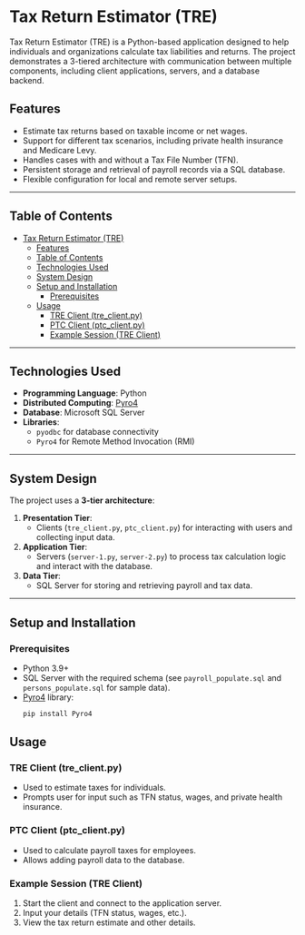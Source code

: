 # Tax Return Estimator (TRE)

Tax Return Estimator (TRE) is a Python-based application designed to help individuals and organizations calculate tax liabilities and returns. The project demonstrates a 3-tiered architecture with communication between multiple components, including client applications, servers, and a database backend.

## Features
- Estimate tax returns based on taxable income or net wages.
- Support for different tax scenarios, including private health insurance and Medicare Levy.
- Handles cases with and without a Tax File Number (TFN).
- Persistent storage and retrieval of payroll records via a SQL database.
- Flexible configuration for local and remote server setups.

---

## Table of Contents
- [Tax Return Estimator (TRE)](#tax-return-estimator-tre)
  - [Features](#features)
  - [Table of Contents](#table-of-contents)
  - [Technologies Used](#technologies-used)
  - [System Design](#system-design)
  - [Setup and Installation](#setup-and-installation)
    - [Prerequisites](#prerequisites)
  - [Usage](#usage)
    - [TRE Client (tre\_client.py)](#tre-client-tre_clientpy)
    - [PTC Client (ptc\_client.py)](#ptc-client-ptc_clientpy)
    - [Example Session (TRE Client)](#example-session-tre-client)

---

## Technologies Used
- **Programming Language**: Python
- **Distributed Computing**: [Pyro4](https://pyro4.readthedocs.io/)
- **Database**: Microsoft SQL Server
- **Libraries**:
  - `pyodbc` for database connectivity
  - `Pyro4` for Remote Method Invocation (RMI)

---

## System Design
The project uses a **3-tier architecture**:
1. **Presentation Tier**: 
   - Clients (`tre_client.py`, `ptc_client.py`) for interacting with users and collecting input data.
2. **Application Tier**: 
   - Servers (`server-1.py`, `server-2.py`) to process tax calculation logic and interact with the database.
3. **Data Tier**: 
   - SQL Server for storing and retrieving payroll and tax data.

---

## Setup and Installation

### Prerequisites
- Python 3.9+
- SQL Server with the required schema (see `payroll_populate.sql` and `persons_populate.sql` for sample data).
- [Pyro4](https://pyro4.readthedocs.io/en/stable/) library:
  ```bash
  pip install Pyro4


## Usage
### TRE Client (tre_client.py)
- Used to estimate taxes for individuals.
- Prompts user for input such as TFN status, wages, and private health insurance.

### PTC Client (ptc_client.py)
- Used to calculate payroll taxes for employees.
- Allows adding payroll data to the database.

### Example Session (TRE Client)
1. Start the client and connect to the application server.
2. Input your details (TFN status, wages, etc.).
3. View the tax return estimate and other details.